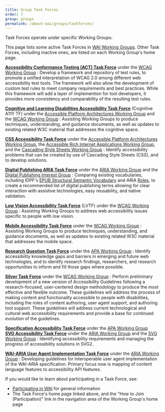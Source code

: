 ```yaml
---
title: Group Task Forces
order: 7
group: groups
permalink: /about-wai/groups/taskforces/
---
```


Task Forces operate under specific Working Groups.

This page lists some active Task Forces in [WAI Working
Groups](EO/Drafts/website/groups). Other Task Forces, including inactive
ones, are listed on each Working Group's home page.

**[Accessibility Conformance Testing (ACT) Task Force](https://www.w3.org/WAI/GL/task-forces/conformance-testing/)** under the [WCAG Working Group](/WAI/GL/)
:   Develop a framework and repository of test rules, to promote a
    unified interpretation of WCAG 2.0 among different web accessibility
    test tools. The framework will also allow the development of custom
    test rules to meet company requirements and best practices. While
    this framework will add a layer of implemention for tool developers,
    it provides more consistency and comparability of the resulting test
    rules.

[**Cognitive and Learning Disabilities Accessibility Task Force**](http://www.w3.org/WAI/PF/cognitive-a11y-tf/) (Cognitive A11Y TF) under the [Accessible Platform Architectures Working Group](/WAI/APA/) and the [WCAG Working Group](http://www.w3.org/WAI/GL/)
:   Assisting Working Groups to produce techniques, understanding, and
    guidance documents, as well as updates to existing related W3C
    material that addresses the cognitive space.

**[CSS Accessibility Task Force](/WAI/APA/task-forces/css-a11y/)** under the [Accessible Platform Architectures Working Group](/WAI/APA/), the [Accessible Rich Internet Applications Working Group](/WAI/ARIA/), and the [Cascading Style Sheets Working Group](/Style/CSS/)
:   Identify accessibility problems that can be created by use of
    Cascading Style Sheets (CSS), and to develop solutions.

**[Digital Publishing ARIA Task Force](http://www.w3.org/WAI/PF/dpub-a11y-tf/)** under the [ARIA Working Group](/WAI/ARIA/) and the [Digital Publishing Interest Group](https://www.w3.org/dpub/IG/) 
:   Comparing existing vocabularies, including IDPF's [EPUB Structural
    Semantic Vocabulary](http://www.idpf.org/epub/vocab/structure/) and
    ARIA [Roles](http://www.w3.org/WAI/PF/aria-1.1/roles), to create a
    recommended list of digital publishing terms allowing for clear
    interaction with assistive technologies, easy reusability, and
    native validation.

**[Low Vision Accessibility Task Force](https://www.w3.org/WAI/GL/low-vision-a11y-tf/)** (LVTF) under the [WCAG Working Group](http://www.w3.org/WAI/GL/)
:   Assisting Working Groups to address web accessibility issues
    specific to people with low vision.

[**Mobile Accessibility Task Force**](http://www.w3.org/WAI/GL/mobile-a11y-tf/) under the [WCAG Working Group](http://www.w3.org/WAI/GL/)
:   Assisting Working Groups to produce techniques, understanding, and
    guidance documents, as well as updates to existing related W3C
    material that addresses the mobile space.

**[Research Question Task Force](https://www.w3.org/WAI/APA/task-forces/research-questions/)** under the [APA Working Group](/WAI/APA/)
:   Identify accessibility knowledge gaps and barriers in emerging and
    future web technologies, and to identify research findings,
    researchers, and research opportunities to inform and fill those
    gaps where possible.

**[Silver Task Force](https://www.w3.org/WAI/GL/task-forces/silver/)** under the [WCAG Working Group](/WAI/GL/)
:   Perform preliminary development of a new version of Accessibility
    Guidelines following a research-focused, user-centered design
    methodology to produce the most effective and flexible outcome.
    These guidelines will address the process of making content and
    functionality accessible to people with disabilities, including the
    roles of content authoring, user agent support, and authoring tool
    support. These guidelines will address current technological and
    cultural web accessibility requirements and provide a base for
    continued evolution of the guidelines.

**[Specification Accessibility Task Force](http://www.w3.org/WAI/PF/Group/spec-review-tf)** under the [APA Working Group](/WAI/APA/)\
**[SVG Accessibility Task Force](http://www.w3.org/WAI/PF/svg-a11y-tf/)** under the [ARIA Working Group](/WAI/ARIA/) and the [SVG Working Group](http://www.w3.org/Graphics/SVG/WG/)
:   Identifying accessibility requirements and managing the progress of
    accessibility solutions in SVG2.

**[WAI-ARIA User Agent Implementation Task Force](http://www.w3.org/WAI/PF/aria-ua-task-force)** under the [ARIA Working Group](/WAI/ARIA/)
:   Developing guidelines for interoperable user agent implementation of
    the WAI-ARIA specification. Primary focus now is mapping of content
    language features to accessibility API features.

If you would like to learn about participating in a Task Force, see:

-   [Participating in WAI](EO/Drafts/website/participation) for general
    information
-   The Task Force's home page linked above, and the "How to Join
    (Participation)" link in the navigation area of the Working Group's
    home page
